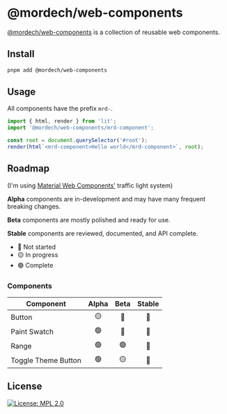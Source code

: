# @mordech/web-components

[@mordech/web-components](https://www.npmjs.com/package/@mordech/web-components) is a collection of reusable web components.

## Install

```sh
pnpm add @mordech/web-components
```

## Usage

All components have the prefix `mrd-`.

```js
import { html, render } from 'lit';
import '@mordech/web-components/mrd-component';

const root = document.querySelector('#root');
render(html`<mrd-component>Hello world</mrd-component>`, root);
```

## Roadmap

(I'm using [Material Web Components'](https://github.com/material-components/material-web) traffic light system)

**Alpha** components are in-development and may have many frequent breaking
changes.

**Beta** components are mostly polished and ready for use.

**Stable** components are reviewed, documented, and API complete.

- 🔴 Not started
- 🟡 In progress
- 🟢 Complete

### Components

| Component           | Alpha | Beta | Stable |
| ------------------- | :---: | :--: | :----: |
| Button              |  🟡   |  🔴  |   🔴   |
| Paint Swatch        |  🟢   |  🔴  |   🔴   |
| Range               |  🟢   |  🟢  |   🔴   |
| Toggle Theme Button |  🟢   |  🟡  |   🔴   |

## License

[![License: MPL 2.0](https://img.shields.io/badge/License-MPL_2.0-brightgreen.svg)](https://opensource.org/licenses/MPL-2.0)
